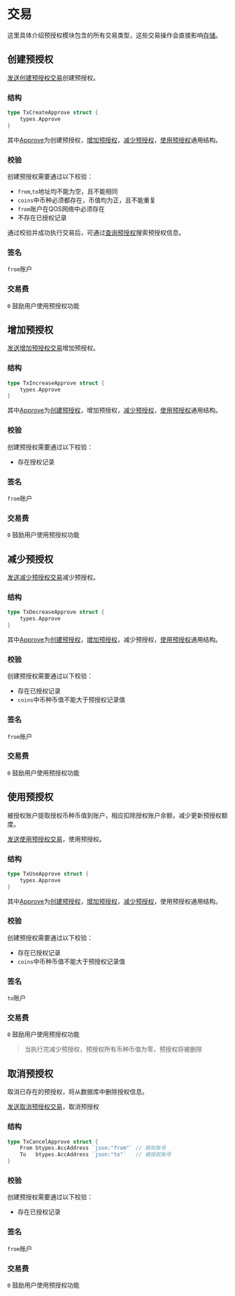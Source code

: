 # 交易

这里具体介绍预授权模块包含的所有交易类型，这些交易操作会直接影响[存储](2_state.md)。

## 创建预授权

[发送创建预授权交易](../../command/qoscli.md#创建预授权)创建预授权。

### 结构

```go
type TxCreateApprove struct {
	types.Approve
}
```
其中[Approve](2_state.md#预授权)为创建预授权，[增加预授权](#增加预授权)，[减少预授权](#减少预授权)，[使用预授权](#使用预授权)通用结构。

### 校验

创建预授权需要通过以下校验：
- `from`,`to`地址均不能为空，且不能相同
- `coins`中币种必须都存在，币值均为正，且不能重复
- `from`账户在QOS网络中必须存在
- 不存在已授权记录

通过校验并成功执行交易后，可通过[查询预授权](../../command/qoscli.md#查询预授权)搜索预授权信息。

### 签名

`from`账户

### 交易费

`0` 鼓励用户使用预授权功能

## 增加预授权

[发送增加预授权交易](../../command/qoscli.md#增加预授权)增加预授权。

### 结构

```go
type TxIncreaseApprove struct {
	types.Approve
}
```
其中[Approve](2_state.md#预授权)为[创建预授权](#创建预授权)，增加预授权，[减少预授权](#减少预授权)，[使用预授权](#使用预授权)通用结构。

### 校验

创建预授权需要通过以下校验：
- 存在授权记录

### 签名

`from`账户

### 交易费

`0` 鼓励用户使用预授权功能

## 减少预授权

[发送减少预授权交易](../../command/qoscli.md#减少预授权)减少预授权。

### 结构

```go
type TxDecreaseApprove struct {
	types.Approve
}
```
其中[Approve](2_state.md#预授权)为[创建预授权](#创建预授权)，[增加预授权](#增加预授权)，减少预授权，[使用预授权](#使用预授权)通用结构。

### 校验

创建预授权需要通过以下校验：
- 存在已授权记录
- `coins`中币种币值不能大于预授权记录值

### 签名

`from`账户

### 交易费

`0` 鼓励用户使用预授权功能

## 使用预授权

被授权账户提取授权币种币值到账户，相应扣除授权账户余额，减少更新预授权额度。

[发送使用预授权交易](../../command/qoscli.md#使用预授权)，使用预授权。

### 结构

```go
type TxUseApprove struct {
	types.Approve
}
```
其中[Approve](2_state.md#预授权)为[创建预授权](#创建预授权)，[增加预授权](#增加预授权)，[减少预授权](#减少预授权)，使用预授权通用结构。

### 校验

创建预授权需要通过以下校验：
- 存在已授权记录
- `coins`中币种币值不能大于预授权记录值

### 签名

`to`账户

### 交易费

`0` 鼓励用户使用预授权功能

> 当执行完减少预授权，预授权所有币种币值为零，预授权将被删除

## 取消预授权

取消已存在的预授权，将从数据库中删除授权信息。

[发送取消预授权交易](../../command/qoscli.md#取消预授权)，取消预授权

### 结构

```go
type TxCancelApprove struct {
    From btypes.AccAddress `json:"from"` // 授权账号
    To   btypes.AccAddress `json:"to"`   // 被授权账号
}
```

### 校验

创建预授权需要通过以下校验：
- 存在已授权记录

### 签名

`from`账户

### 交易费

`0` 鼓励用户使用预授权功能